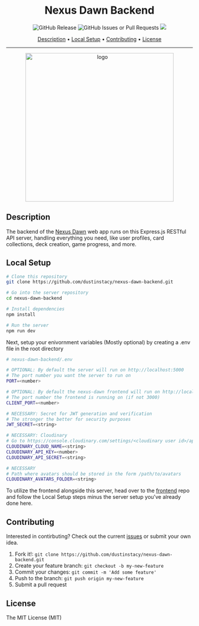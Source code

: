 <h1 align="center">
Nexus Dawn Backend
</h1>

<p align="center">
  <img alt="GitHub Release" src="https://img.shields.io/github/v/release/dustinstacy/nexus-dawn-backend">
  <img alt="GitHub Issues or Pull Requests" src="https://img.shields.io/github/issues/dustinstacy/nexus-dawn-backend">
  <a href="./#license"><img src="https://img.shields.io/badge/License-MIT-brightgreen"/></a>
</p>

<p align="center">
  <a href="#description">Description</a> •
  <a href="#local-setup">Local Setup</a> •
  <a href="#contributing">Contributing</a> •
  <a href="#license">License</a>
</p>

---

<div align="center">
<a href="https://nexus-dawn.vercel.app">
<img height='400px' src='https://res.cloudinary.com/dsv7k92lb/image/upload/v1687034760/Nexus%20Dawn/logos/logo_c9eaj0.png' alt='logo'/>
</a>
</div>

## Description

The backend of the [Nexus Dawn](https://nexus-dawn.vercel.app) web app runs on this Express.js RESTful API server, handling everything you need, like user profiles, card collections, deck creation, game progress, and more.

## Local Setup

```bash
# Clone this repository
git clone https://github.com/dustinstacy/nexus-dawn-backend.git

# Go into the server repository
cd nexus-dawn-backend

# Install dependencies
npm install

# Run the server
npm run dev
```

Next, setup your enivornment variables (Mostly optional) by creating a .env file in the root directory

```bash
# nexus-dawn-backend/.env

# OPTIONAL: By default the server will run on http://localhost:5000
# The port number you want the server to run on
PORT=<number>

# OPTIONAL: By default the nexus-dawn frontend will run on http://localhost:3000
# The port number the frontend is running on (if not 3000)
CLIENT_PORT=<number>

# NECESSARY: Secret for JWT generation and verification
# The stronger the better for security purposes
JWT_SECRET=<string>

# NECESSARY: Cloudinary
# Go to https://console.cloudinary.com/settings/<cloudinary user id>/api-keys and copy values. Cloud name can be found next to the page heading "API Keys"
CLOUDINARY_CLOUD_NAME=<string>
CLOUDINARY_API_KEY=<number>
CLOUDINARY_API_SECRET=<string>

# NECESSARY
# Path where avatars should be stored in the form /path/to/avatars
CLOUDINARY_AVATARS_FOLDER=<string>

```

To utilize the frontend alongside this server, head over to the [frontend](https://github.com/dustinstacy/nexus-dawn) repo and follow
the Local Setup steps minus the server setup you've already done here.

## Contributing

Interested in contirbuting? Check out the current [issues](https://github.com/dustinstacy/nexus-dawn-backend/issues) or submit your own idea.

1. Fork it!: `git clone https://github.com/dustinstacy/nexus-dawn-backend.git`
2. Create your feature branch: `git checkout -b my-new-feature`
3. Commit your changes: `git commit -m 'Add some feature'`
4. Push to the branch: `git push origin my-new-feature`
5. Submit a pull request

## License

The MIT License (MIT)
